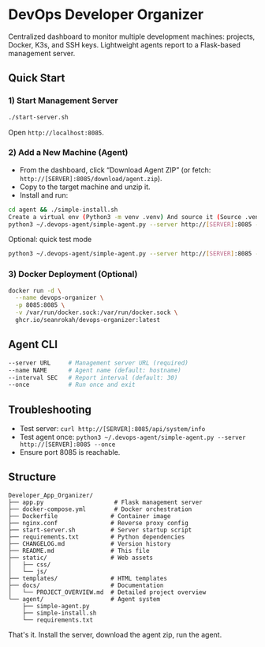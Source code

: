 # DevOps Developer Organizer

Centralized dashboard to monitor multiple development machines: projects, Docker, K3s, and SSH keys. Lightweight agents report to a Flask-based management server.

## Quick Start

### 1) Start Management Server
```bash
./start-server.sh
```
Open `http://localhost:8085`.

### 2) Add a New Machine (Agent)
- From the dashboard, click “Download Agent ZIP” (or fetch: `http://[SERVER]:8085/download/agent.zip`).
- Copy to the target machine and unzip it.
- Install and run:
```bash
cd agent && ./simple-install.sh
Create a virtual env (Python3 -m venv .venv) And source it (Source .venv/bin/activate)
python3 ~/.devops-agent/simple-agent.py --server http://[SERVER]:8085 --name "my-machine"
```

Optional: quick test mode
```bash
python3 ~/.devops-agent/simple-agent.py --server http://[SERVER]:8085 --once
```

### 3) Docker Deployment (Optional)
```bash
docker run -d \
  --name devops-organizer \
  -p 8085:8085 \
  -v /var/run/docker.sock:/var/run/docker.sock \
  ghcr.io/seanrokah/devops-organizer:latest
```

## Agent CLI
```bash
--server URL     # Management server URL (required)
--name NAME      # Agent name (default: hostname)
--interval SEC   # Report interval (default: 30)
--once           # Run once and exit
```

## Troubleshooting
- Test server: `curl http://[SERVER]:8085/api/system/info`
- Test agent once: `python3 ~/.devops-agent/simple-agent.py --server http://[SERVER]:8085 --once`
- Ensure port 8085 is reachable.

## Structure
```
Developer_App_Organizer/
├── app.py                    # Flask management server
├── docker-compose.yml        # Docker orchestration
├── Dockerfile               # Container image
├── nginx.conf               # Reverse proxy config
├── start-server.sh          # Server startup script
├── requirements.txt         # Python dependencies
├── CHANGELOG.md             # Version history
├── README.md                # This file
├── static/                  # Web assets
│   ├── css/
│   └── js/
├── templates/               # HTML templates
├── docs/                    # Documentation
│   └── PROJECT_OVERVIEW.md  # Detailed project overview
└── agent/                   # Agent system
    ├── simple-agent.py
    ├── simple-install.sh
    └── requirements.txt
```

That's it. Install the server, download the agent zip, run the agent.
